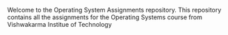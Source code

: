 Welcome to the Operating System Assignments repository. This repository contains all the assignments for the Operating Systems course from Vishwakarma Institue of Technology
